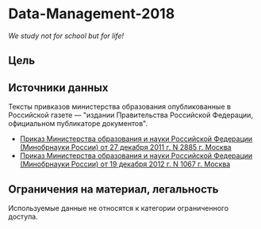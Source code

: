 # Data-Management-2018
*We study not for school but for life!*

## Цель

## Источники данных

Тексты привказов министерства образования опубликованные в Российской газете — "издании Правительства Российской Федерации, официальном публикаторе документов".

* [Приказ Министерства образования и науки Российской Федерации (Минобрнауки России) от 27 декабря 2011 г. N 2885 г. Москва](https://rg.ru/2012/03/07/uchebniki-dok.html)
* [Приказ Министерства образования и науки Российской Федерации (Минобрнауки России) от 19 декабря 2012 г. N 1067 г. Москва](https://rg.ru/2013/02/08/uchebniki-dok.html)

## Ограничения на материал, легальность

Используемые данные не относятся к категории ограниченного доступа.
